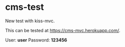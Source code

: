 # cms-test

New test with kiss-mvc.

This can be tested at https://cms-mvc.herokuapp.com/.

User: <b>user</b>
Password: <b>123456</b>
